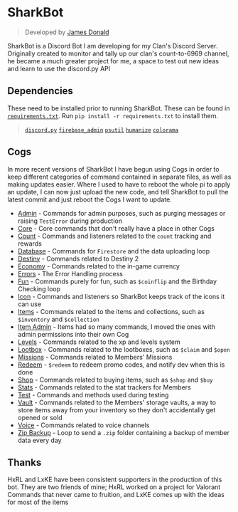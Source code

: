 # SharkBot 
> Developed by [James Donald](https://jdonald.co.uk)

SharkBot is a Discord Bot I am developing for my Clan's Discord Server. 
Originally created to monitor and tally up our clan's count-to-6969 channel, he became a much greater project for me, a space to test out new ideas and learn to use the discord.py API
## Dependencies
These need to be installed prior to running SharkBot. These can be found in [`requirements.txt`](requirements.txt).
Run `pip install -r requirements.txt` to install them.
> [`discord.py`](https://pypi.org/project/discord.py/)
> [`firebase_admin`](https://pypi.org/project/firebase_admin/)
> [`psutil`](https://pypi.org/project/psutil/)
> [`humanize`](https://pypi.org/project/humanize/)
>[`colorama`](https://pypi.org/project/colorama/)
## Cogs
In more recent versions of SharkBot I have begun using Cogs in order to keep different categories of command contained in separate files, as well as making updates easier. Where I used to have to reboot the whole pi to apply an update, I can now just upload the new code, and tell SharkBot to pull the latest commit and just reboot the Cogs I want to update.
- [Admin](cogs/admin.py) - Commands for admin purposes, such as purging messages or raising `TestError` during production
-  [Core](cogs/core.py) - Core commands that don't really have a place in other Cogs
-  [Count](cogs/count.py) - Commands and listeners related to the `count` tracking and rewards
-  [Database](cogs/database.py) - Commands for `Firestore` and the data uploading loop
-  [Destiny](cogs/destiny.py) - Commands related to Destiny 2
-  [Economy](cogs/economy.py) - Commands related to the in-game currency
-  [Errors](cogs/errors.py) - The Error Handling process
-  [Fun](cogs/fun.py) - Commands purely for fun, such as `$coinflip` and the Birthday Checking loop
-  [Icon](cogs/icon.py) - Commands and listeners so SharkBot keeps track of the icons it can use
-  [Items](cogs/items.py) - Commands related to the items and collections, such as `$inventory` and `$collection`
-  [Item Admin](cogs/itemadmin.py) - Items had so many commands, I moved the ones with admin permissions into their own Cog
-  [Levels](cogs/levels.py) - Commands related to the xp and levels system
-  [Lootbox](cogs/lootbox.py) - Commands related to the lootboxes, such as `$claim` and `$open`
-  [Missions](cogs/missions.py) - Commands related to Members' Missions
-  [Redeem](cogs/redeem.py) - `$redeem` to redeem promo codes, and notify dev when this is done
-  [Shop](cogs/shop.py) - Commands related to buying items, such as `$shop` and `$buy`
-  [Stats](cogs/stats.py) - Commands related to the stat trackers for Members
-  [Test](cogs/test.py) - Commands and methods used during testing
-  [Vault](cogs/vault.py) - Commands related to the Members' storage vaults, a way to store items away from your inventory so they don't accidentally get opened or sold
-  [Voice](cogs/voice.py) - Commands related to voice channels
-  [Zip Backup](cogs/zipbackup.py) - Loop to send a `.zip` folder containing a backup of member data every day

## Thanks
HxRL and LxKE have been consistent supporters in the production of this bot. They are two friends of mine; HxRL worked on a project for Valorant Commands that never came to fruition, and LxKE comes up with the ideas for most of the items
